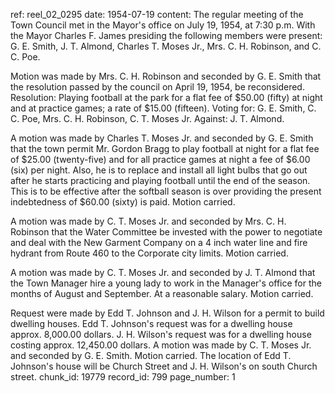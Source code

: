 ref: reel_02_0295
date: 1954-07-19
content: The regular meeting of the Town Council met in the Mayor's office on July 19, 1954, at 7:30 p.m. With the Mayor Charles F. James presiding the following members were present: G. E. Smith, J. T. Almond, Charles T. Moses Jr., Mrs. C. H. Robinson, and C. C. Poe.

Motion was made by Mrs. C. H. Robinson and seconded by G. E. Smith that the resolution passed by the council on April 19, 1954, be reconsidered. Resolution: Playing football at the park for a flat fee of $50.00 (fifty) at night and at practice games; a rate of $15.00 (fifteen). Voting for: G. E. Smith, C. C. Poe, Mrs. C. H. Robinson, C. T. Moses Jr. Against: J. T. Almond.

A motion was made by Charles T. Moses Jr. and seconded by G. E. Smith that the town permit Mr. Gordon Bragg to play football at night for a flat fee of $25.00 (twenty-five) and for all practice games at night a fee of $6.00 (six) per night. Also, he is to replace and install all light bulbs that go out after he starts practicing and playing football until the end of the season. This is to be effective after the softball season is over providing the present indebtedness of $60.00 (sixty) is paid. Motion carried.

A motion was made by C. T. Moses Jr. and seconded by Mrs. C. H. Robinson that the Water Committee be invested with the power to negotiate and deal with the New Garment Company on a 4 inch water line and fire hydrant from Route 460 to the Corporate city limits. Motion carried.

A motion was made by C. T. Moses Jr. and seconded by J. T. Almond that the Town Manager hire a young lady to work in the Manager's office for the months of August and September. At a reasonable salary. Motion carried.

Request were made by Edd T. Johnson and J. H. Wilson for a permit to build dwelling houses. Edd T. Johnson's request was for a dwelling house approx. 8,000.00 dollars. J. H. Wilson's request was for a dwelling house costing approx. 12,450.00 dollars. A motion was made by C. T. Moses Jr. and seconded by G. E. Smith. Motion carried. The location of Edd T. Johnson's house will be Church Street and J. H. Wilson's on south Church street.
chunk_id: 19779
record_id: 799
page_number: 1

